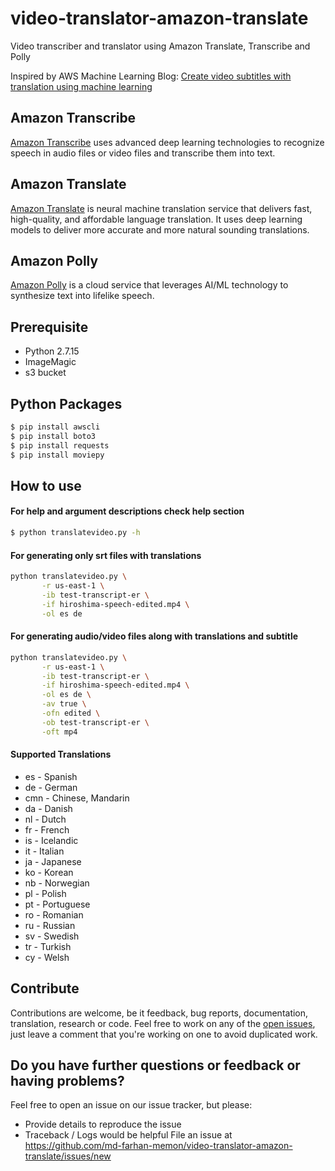 # video-translator-amazon-translate
Video transcriber and translator using Amazon Translate, Transcribe and Polly

Inspired by AWS Machine Learning Blog: [Create video subtitles with translation using machine learning]

## Amazon Transcribe
[Amazon Transcribe] uses advanced deep learning technologies to recognize speech in audio files or video files and transcribe them into text.

## Amazon Translate
[Amazon Translate] is neural machine translation service that delivers fast, high-quality, and affordable language translation. It uses deep learning models to deliver more accurate and more natural sounding translations.

## Amazon Polly
[Amazon Polly] is a cloud service that leverages AI/ML technology to synthesize text into lifelike speech.

## Prerequisite
- Python 2.7.15
- ImageMagic
- s3 bucket

## Python Packages
```sh
$ pip install awscli
$ pip install boto3
$ pip install requests
$ pip install moviepy
``` 

## How to use

#### For help and argument descriptions check help section

```sh
$ python translatevideo.py -h
```

#### For generating only srt files with translations

```sh
python translatevideo.py \
       -r us-east-1 \
       -ib test-transcript-er \
       -if hiroshima-speech-edited.mp4 \
       -ol es de
```

#### For generating audio/video files along with translations and subtitle

```sh
python translatevideo.py \
       -r us-east-1 \
       -ib test-transcript-er \
       -if hiroshima-speech-edited.mp4 \
       -ol es de \
       -av true \
       -ofn edited \
       -ob test-transcript-er \
       -oft mp4
```

#### Supported Translations
- es - Spanish
- de - German
- cmn - Chinese, Mandarin
- da - Danish
- nl - Dutch
- fr - French
- is - Icelandic
- it - Italian
- ja - Japanese
- ko - Korean
- nb - Norwegian
- pl - Polish
- pt - Portuguese
- ro - Romanian
- ru - Russian
- sv - Swedish
- tr - Turkish
- cy - Welsh

## Contribute

Contributions are welcome, be it feedback, bug reports, documentation, translation, research or code. Feel free to work
on any of the [open issues], just leave a comment that you're working on one to avoid duplicated work.

## Do you have further questions or feedback or having problems?

Feel free to open an issue on our issue tracker, but please:
- Provide details to reproduce the issue
- Traceback / Logs would be helpful
File an issue at https://github.com/md-farhan-memon/video-translator-amazon-translate/issues/new


[Create video subtitles with translation using machine learning]: <https://aws.amazon.com/blogs/machine-learning/create-video-subtitles-with-translation-using-machine-learning/>
[Amazon Transcribe]: <https://docs.aws.amazon.com/transcribe/latest/dg/what-is-transcribe.html>
[Amazon Translate]: <https://docs.aws.amazon.com/translate/latest/dg/what-is.html>
[Amazon Polly]: <https://docs.aws.amazon.com/polly/latest/dg/what-is.html>
[open issues]: <https://github.com/md-farhan-memon/video-translator-amazon-translate/issues?utf8=%E2%9C%93&q=is%3Aissue+is%3Aopen+>
